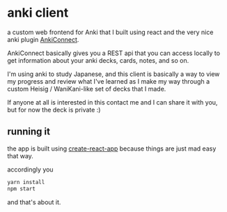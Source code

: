 # anki client

a custom web frontend for Anki that I built using react and the very nice
anki plugin [AnkiConnect](https://foosoft.net/projects/anki-connect/).

AnkiConnect basically gives you a REST api that you can access locally to
get information about your anki decks, cards, notes, and so on.

I'm using anki to study Japanese, and this client is basically a way to
view my progress and review what I've learned as I make my way through
a custom Heisig / WaniKani-like set of decks that I made.

If anyone at all is interested in this contact me and I can share it with
you, but for now the deck is private :)

## running it

the app is built using
[create-react-app](https://github.com/facebook/create-react-app) because
things are just mad easy that way.

accordingly you

```js
yarn install
npm start
```

and that's about it.
